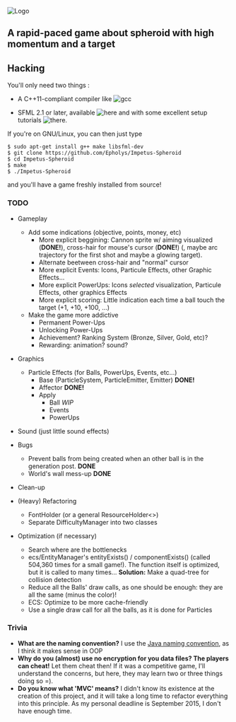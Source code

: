 ![Logo](../master/media/images/logo.png)

## A rapid-paced game about spheroid with high momentum and a target


## Hacking

You'll only need two things :

* A C++11-compliant compiler like ![gcc](https://gcc.gnu.org/)

* SFML 2.1 or later, available ![here](http://www.sfml-dev.org/download/sfml/2.1/) and with some excellent setup tutorials ![there](http://www.sfml-dev.org/tutorials/2.1/).

If you're on GNU/Linux, you can then just type 

```
$ sudo apt-get install g++ make libsfml-dev
$ git clone https://github.com/Epholys/Impetus-Spheroid
$ cd Impetus-Spheroid
$ make
$ ./Impetus-Spheroid
```

and you'll have a game freshly installed from source!

### TODO

* Gameplay
  * Add some indications (objective, points, money, etc)
  	* More explicit beggining: Cannon sprite w/ aiming visualized (__DONE!__), cross-hair for mouse's cursor (__DONE!__) (, maybe arc trajectory for the first shot and maybe a glowing target).
	* Alternate beetween cross-hair and "normal" cursor
	* More explicit Events: Icons, Particule Effects, other Graphic Effects...
	* More explicit PowerUps: Icons _selected_ visualization, Particule Effects, other graphics Effects
	* More explicit scoring: Little indication each time a ball touch the target (+1, +10, +100, ...)
  * Make the game more addictive
  	* Permanent Power-Ups
	* Unlocking Power-Ups
	* Achievement? Ranking System (Bronze, Silver, Gold, etc)?
	* Rewarding: animation? sound?

* Graphics
  * Particle Effects (for Balls, PowerUps, Events, etc...)
  	* Base (ParticleSystem, ParticleEmitter, Emitter) __DONE!__
	* Affector __DONE!__
	* Apply
	  * Ball _WIP_
	  * Events
	  * PowerUps

* Sound (just little sound effects)

* Bugs
  * Prevent balls from being created when an other ball is in the generation post. __DONE__
  * World's wall mess-up __DONE__

* Clean-up

* (Heavy) Refactoring
  * FontHolder (or a general ResourceHolder<>)
  * Separate DifficultyManager into two classes
	
* Optimization (if necessary)
  * Search where are the bottlenecks
  * ecs/EntityManager's entityExists() / componentExists() (called 504,360 times for a small game!).
The function itself is optimized, but it is called to many times...
**Solution:** Make a quad-tree for collision detection
  * Reduce all the Balls' draw calls, as one should be enough: they are all the same (minus the color)!
  * ECS: Optimize to be more cache-friendly
  * Use a single draw call for all the balls, as it is done for Particles


### Trivia
* __What are the naming convention?__ I use the [Java naming convention](https://en.wikipedia.org/wiki/Naming_convention_%28programming%29#Java), as I think it makes sense in OOP
* __Why do you (almost) use no encryption for you data files? The players can cheat!__ Let them cheat then! If it was a competitive game, I'll understand the concerns, but here, they may learn two or three things doing so =).
* __Do you know what 'MVC' means?__ I didn't know its existence at the creation of this project, and it will take a long time to refactor everything into this principle. As my personal deadline is September 2015, I don't have enough time.
